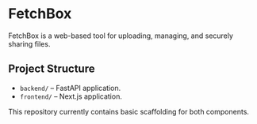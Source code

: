 # FetchBox

FetchBox is a web-based tool for uploading, managing, and securely sharing files.

## Project Structure

- `backend/` – FastAPI application.
- `frontend/` – Next.js application.

This repository currently contains basic scaffolding for both components.
